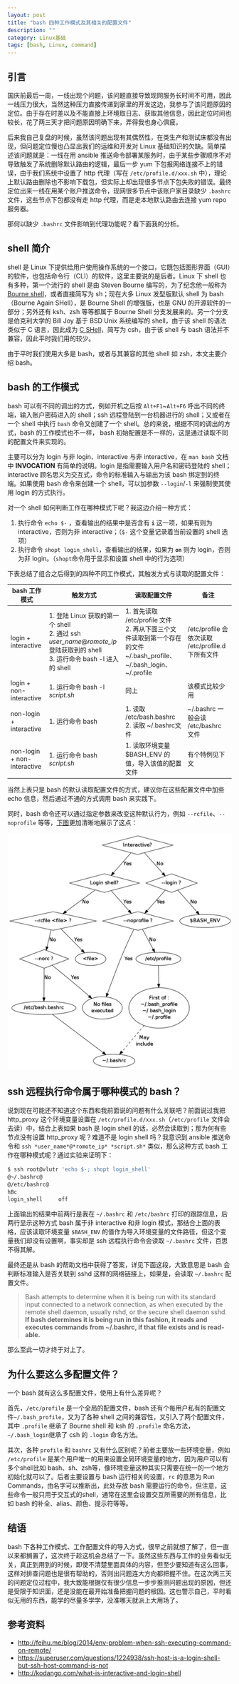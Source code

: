 ```yaml
---
layout: post
title: "bash 四种工作模式及其相关的配置文件"
description: ""
category: Linux基础
tags: [bash, Linux, command]
---
```


## 引言
国庆前最后一周，一线出现个问题，该问题直接导致现网服务长时间不可用，因此一线压力很大，当然这种压力直接传递到家里的开发这边，我参与了该问题原因的定位。由于存在时差以及不能直接上环境取日志、获取其他信息，因此定位时间也较长，花了两三天才把问题原因明确下来，弄得我也身心俱疲。

后来我自己复盘的时候，虽然该问题出现有其偶然性，在类生产和测试床都没有出现，但问题定位慢也凸显出我们的运维和开发对 Linux 基础知识的欠缺。简单描述该问题就是：一线在用 ansible 推送命令部署某服务时，由于某些步骤顺序不对导致触发了系统删除默认路由的逻辑，最后一步 yum 下包报网络连接不上的错误，由于我们系统中设置了 http 代理（写在 `/etc/profile.d/xxx.sh` 中），理论上默认路由删除也不影响下载包，但实际上却出现很多节点下包失败的错误。最终定位出来一线在用某个账户推送命令，现网很多节点中该账户家目录缺少 `.bashrc` 文件，这些节点下包都没有走 http 代理，而是走本地默认路由去连接 yum repo 服务器。

那何以缺少 `.bashrc` 文件影响到代理功能呢？看下面我的分析。

## shell 简介

shell 是 Linux 下提供给用户使用操作系统的一个接口，它既包括图形界面（GUI）的软件，也包括命令行（CLI）的软件，这里主要说的是后者。Linux 下 shell 也有多种，第一个流行的 shell 是由 Steven Bourne 编写的，为了纪念他一般称为 [Bourne shell](https://en.wikipedia.org/wiki/Bourne_shell)，或者直接简写为 sh；现在大多 Linux 发型版默认 shell 为 bash（Bourne Again SHell），是 Bourne Shell 的增强版，也是 GNU 的开源软件的一部分；另外还有 ksh、zsh 等等都属于 Bourne Shell 分支发展来的。另一个分支是伯克利大学的 Bill Joy 基于 BSD Unix 系统编写的 shell，由于该 shell 的语法类似于 C 语言，因此成为 [C SHell](https://en.wikipedia.org/wiki/C_shell)，简写为 csh，由于该 shell 与 bash 语法并不兼容，因此平时我们用的较少。

由于平时我们使用大多是 bash，或者与其兼容的其他 shell 如 zsh，本文主要介绍 bash。

## bash 的工作模式

bash 可以有不同的调出的方式，例如开机之后按 `Alt+F1`~`Alt+F6` 呼出不同的终端，输入账户密码进入的 shell；ssh 远程登陆到一台机器进行的 shell；又或者在一个 shell 中执行 `bash` 命令又创建了一个 shell。总的来说，根据不同的调出的方式，bash 的工作模式也不一样， bash 初始配置是不一样的，这是通过读取不同的配置文件来实现的。

主要可以分为 login 与非 login、interactive 与非 interactive，在 `man bash` 文档中 **INVOCATION** 有简单的说明。login 是指需要输入用户名和密码登陆的 shell；interactive 顾名思义为交互式，命令的标准输入与输出为该 bash 绑定到的终端。如果使用 bash 命令来创建一个 shell，可以加参数 `--login`/`-l` 来强制使其使用 login 的方式执行。

对一个 shell 如何判断工作在哪种模式下呢？我这边介绍一种方式：

1. 执行命令 `echo $-` ，查看输出的结果中是否含有 **`i`** 这一项，如果有则为 interactive，否则为非 interactive；（`$-` 这个变量记录着当前设置的 shell 选项）
2. 执行命令 `shopt login_shell`，查看输出的结果，如果为 **`on`** 则为 login，否则为非 login。（`shopt`命令用于显示和设置 shell 中的行为选项）


下表总结了组合之后得到的四种不同工作模式，其触发方式与读取的配置文件：

|    bash 工作模式   |   触发方式     |  读取配置文件    |   备注    |
|------------------|---------------|----------------|----------|
| login + interactive |  1. 登陆 Linux 获取的第一个 shell</br> 2. 通过 ssh *user_name*@*romote_ip* 登陆获取到的 shell </br> 3. 运行命令 bash -l 进入的 shell         |  1. 首先读取 /etc/profile 文件</br> 2. 再从下面三个文件读取到第一个存在的文件 ~/.bash_profile、~/.bash_login、~/.profile          |  /etc/profile 会依次读取 /etc/profile.d 下所有文件        |
| login + non-interactive | 1. 运行命令 bash -l *script.sh*            |  同上          |   该模式比较少用       |
| non-login + interactive |  1. 运行命令 bash           |  1. 读取 /etc/bash.bashrc</br> 2. 读取 ~/.bashrc文件          |    ~/.bashrc 一般会读 /etc/bashrc 文件      |
| non-login + non-interactive | 1. 运行命令 bash *script.sh*</br>              | 1. 读取环境变量 $BASH_ENV 的值，导入该值的配置文件          |   有个特例见下文    |

当然上表只是 bash 的默认读取配置文件的方式，建议你在这些配置文件中加些 echo 信息，然后通过不通的方式调用 bash 来实践下。

同时，bash 命令还可以通过指定参数来改变这种默认行为，例如 `--rcfile`、`--noprofile` 等等，[下图](http://www.solipsys.co.uk/new/BashInitialisationFiles.html)更加清晰地展示了这点：

![bash 配置文件导入](../../../images/201710/20171003-01.png)


## ssh 远程执行命令属于哪种模式的 bash？

说到现在可能还不知道这个东西和我前面说的问题有什么关联吧？前面说过我把 http_proxy 这个环境变量设置在 `/etc/profile.d/xxx.sh`（`/etc/profile` 文件会去读）中，结合上表如果 bash 是 login shell 的话，必然会读取到；那为何有些节点没有设置 http_proxy 呢？难道不是 login shell 吗？我意识到 ansible 推送命令和 `ssh *user_name*@*romote_ip* *script.sh*` 类似，那么这种方式 bash 工作在哪种模式呢？通过实验来证明下：

```bash
$ ssh root@vlutr 'echo $-; shopt login_shell'
@~/.bashrc@
@/etc/bashrc@
hBc
login_shell    	off
```

上面输出的结果中前两行是我在 `~/.bashrc` 和 `/etc/bashrc` 打印的跟踪信息，后两行显示这种方式 bash 属于非 interactive 和非 login 模式，那结合上面的表格，应该读取环境变量 `$BASH_ENV` 的值作为导入环境变量的文件路径，但这个变量我们却没有设置啊，事实却是 ssh 远程执行命令会读取 `~/.bashrc` 文件，百思不得其解。

最终还是从 bash 的帮助文档中获得了答案，详见下面这段，大致意思是 bash 会判断标准输入是否关联到 sshd 这样的网络链接上，如果是，会读取 `~/.bashrc` 配置文件。

> Bash attempts to determine when it is being run with its standard input connected to a network connection, as when executed by the remote shell daemon, usually  rshd,
       or  the secure shell daemon sshd.  **If bash determines it is being run in this fashion, it reads and executes commands from ~/.bashrc, if that file exists and is read‐
       able.**  

那么至此一切才终于对上了。


## 为什么要这么多配置文件？

一个 bash 就有这么多配置文件，使用上有什么差异呢？

首先，`/etc/profile` 是一个全局的配置文件，bash 还有个每用户私有的配置文件`~/.bash_profile`，又为了各种 shell 之间的兼容性，又引入了两个配置文件，其中 `.profile` 继承了 Bourne shell 和 ksh 的 `.profile` 命名方法，`~/.bash_login`继承了 csh 的 `.login` 命名方法。

其次，各种 `profile` 和 `bashrc` 又有什么区别呢？前者主要放一些环境变量，例如 `/etc/profile` 是某个用户唯一的用来设置全局环境变量的地方，因为用户可以有多个shell比如 bash、sh、zsh等，像环境变量这种其实只需要在统一的一个地方初始化就可以了。后者主要设置与 bash 运行相关的设置，`rc` 的意思为 Run Commands，由名字可以推断出，此处存放 bash 需要运行的命令，但注意，这些命令一般只用于交互式的shell，通常在这里会设置交互所需要的所有信息，比如 bash 的补全、alias、颜色、提示符等等。


## 结语

bash 下各种工作模式、工作配置文件的导入方式，很早之前就想了解了，但一直以来都搁置了，这次终于趁这机会总结了一下。虽然这些东西与工作的业务看似无关，真正到用到的时候，即使不清楚里面具体的内容，但至少要知道有这么回事，这样对排查问题也是很有帮助的，否则出问题连大方向都把握不住。在这次两三天的问题定位过程中，我大致能根据仅有很少信息一步步推测问题出现的原因，但还是受限于知识面，还是没能在最开始准备把握问题的根因。这也警示自己，平时看似无用的东西，能学的尽量多学学，没准哪天就派上大用场了。

## 参考资料

* http://feihu.me/blog/2014/env-problem-when-ssh-executing-command-on-remote/
* https://superuser.com/questions/1224938/ssh-host-is-a-login-shell-but-ssh-host-command-is-not
* http://kodango.com/what-is-interactive-and-login-shell
